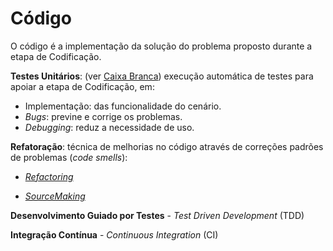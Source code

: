 # Código

O código é a implementação da solução do problema proposto durante a etapa de Codificação.

**Testes Unitários**: \(ver [Caixa Branca](/testes/caixa_branca.md)\) execução automática de testes para apoiar a etapa de Codificação, em:

* Implementação: das funcionalidade do cenário.
* _Bugs_: previne e corrige os problemas.
* _Debugging_: reduz a necessidade de uso.

**Refatoração**: técnica de melhorias no código através de correções padrões de problemas \(_code smells_\):

* [_Refactoring_](http://refactoring.com)

* [_SourceMaking_](https://sourcemaking.com)


**Desenvolvimento Guiado por Testes** - _Test Driven Development_ \(TDD\)

**Integração Contínua** - _Continuous Integration_ \(CI\)

